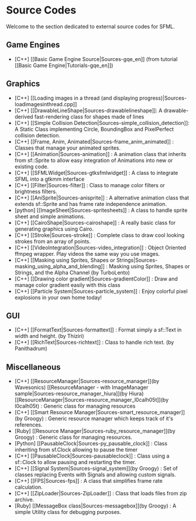 # Source Codes

Welcome to the section dedicated to external source codes for SFML.

## Game Engines
* [C++] [[Basic Game Engine Source|Sources-gqe_en]] (from tutorial [[Basic Game Engine|Tutorials-gqe_en]])

## Graphics
* [C++] [[Loading images in a thread (and displaying progress)|Sources-loadimagesinthread.cpp]]
* [C++] [[DrawableLineShape|Sources-drawablelineshape]]: A drawable-derived fast-rendering class for shapes made of lines
* [C++] [[Simple Collision Detection|Sources-simple_collision_detection]]: A Static Class implementing Circle, BoundingBox and PixelPerfect collision detection.
* [C++] [[Frame, Anim, Animated|Sources-frame_anim_animated]] : Classes that manage your animated sprites.
* [C++] [[Animation|Sources-animation]] : A animation class that inherits from sf::Sprite to allow easy integration of Animations into new or existing code.
* [C++] [[SFMLWidget|Sources-gtksfmlwidget]] : A class to integrate SFML into a gtkmm interface
* [C++] [[Filter|Sources-filter]] : Class to manage color filters or brightness filters.
* [C++] [[AniSprite|Sources-anisprite]] : A alternative animation class that extends sf::Sprite and has frame rate independence animation.
* [python] [[ImageSheet|Sources-spritesheets]] : A class to handle sprite sheet and simple animations.
* [C++] [[CairoShape|Sources-cairoshape]] : A really basic class for generating graphics using Cairo.
* [C++] [[Stroke|Sources-stroke]] : Complete class to draw cool looking strokes from an array of points.
* [C++] [[VideoIntegration|Sources-video_integration]] : Object Oriented ffmpeg wrapper. Play videos the same way you use images.
* [C++] [[Masking using Sprites, Shapes or Strings|Sources-masking_using_alpha_and_blending]] : Masking using Sprites, Shapes or Strings, and the Alpha Channel (by TurboLento)
* [C++] [[Drawing color gradient|Sources-gradientColor]] : Draw and manage color gradient easily with this class
* [C++] [[Particle System|Sources-particle_system]] : Enjoy colorful pixel explosions in your own home today!

## GUI

* [C++] [[FormatText|Sources-formattext]] : Format simply a sf::Text in width and height. (by Thiziri)
* [C++] [[RichText|Sources-richtext]] : Class to handle rich text. (by Panithadrum)

## Miscellaneous
* [C++] [[ResourceManager|Sources-resource_manager]](by Wavesonics) [[ResourceManager - with ImageManager sample|Sources-resource_manager_hiura]](by Hiura) [[ResourceManager|Sources-resource_manager_l0calh05t]](by l0calh05t)  : Generic class for managing resources
* [C++] [[Smart Resource Manager|Sources-smart_resource_manager]](by Groogy)  : Generic resource manager which keeps track of it's references.
* [Ruby] [[Resource Manager|Sources-ruby_resource_manager]](by Groogy)  : Generic class for managing resources.
* [Python] [[PausableClock|Sources-py_pausable_clock]] : Class inheriting from sf.Clock allowing to pause the timer
* [C++] [[PausableClock|Sources-pausableclock]] : Class using a sf::Clock to allow pausing and restarting the timer.
* [C++] [[Signal System|Sources-signal_system]](by Groogy)  : Set of classes replacing Events with Signals and allowing custom signals.
* [C++] [[FPS|Sources-fps]] : A class that simplifies frame rate calculation.
* [C++] [[ZipLoader|Sources-ZipLoader]] : Class that loads files from zip archive.
* [Ruby] [[MessageBox class|Sources-messagebox]](by Groogy)  : A simple Utility class for debugging purposes.